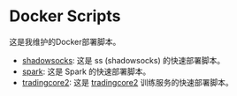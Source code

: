 # Docker Scripts

这是我维护的Docker部署脚本。

- [shadowsocks](https://github.com/zhs007/dockerscripts/tree/master/shadowsocks): 这是 ss (shadowsocks) 的快速部署脚本。
- [spark](https://github.com/zhs007/dockerscripts/tree/master/spark): 这是 Spark 的快速部署脚本。
- [tradingcore2](https://github.com/zhs007/dockerscripts/tree/master/tc2): 这是 [tradingcore2](https://github.com/zhs007/tradingcore2) 训练服务的快速部署脚本。
